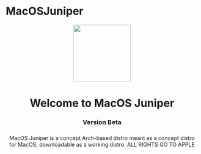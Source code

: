 # MacOSJuniper
<div align="center">
  <img height="150" src="https://imgur.com/zNufsJP"  />
</div>

###

<h1 align="center">Welcome to MacOS Juniper</h1>

###

<h3 align="center">Version Beta</h3>

###

<p align="center">MacOS Juniper is a concept Arch-based distro meant as a concept distro for MacOS, downloadable as a working distro. ALL RIGHTS GO TO APPLE</p>

###

